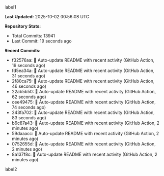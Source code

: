 
label1 
<!-- ACTIVITY_START -->
**Last Updated:** 2025-10-02 00:56:08 UTC

**Repository Stats:**
- Total Commits: 13941
- Last Commit: 19 seconds ago

**Recent Commits:**
- f32576aa: 🤖 Auto-update README with recent activity (GitHub Action, 19 seconds ago)
- fd5ea34a: 🤖 Auto-update README with recent activity (GitHub Action, 31 seconds ago)
- 2f80ca75: 🤖 Auto-update README with recent activity (GitHub Action, 46 seconds ago)
- 22ab5b50: 🤖 Auto-update README with recent activity (GitHub Action, 62 seconds ago)
- cee49475: 🤖 Auto-update README with recent activity (GitHub Action, 74 seconds ago)
- 243fa702: 🤖 Auto-update README with recent activity (GitHub Action, 83 seconds ago)
- b6c87a43: 🤖 Auto-update README with recent activity (GitHub Action, 2 minutes ago)
- 59daaacc: 🤖 Auto-update README with recent activity (GitHub Action, 2 minutes ago)
- 0752655d: 🤖 Auto-update README with recent activity (GitHub Action, 2 minutes ago)
- 8a137f8c: 🤖 Auto-update README with recent activity (GitHub Action, 2 minutes ago)
<!-- ACTIVITY_END -->

label2

